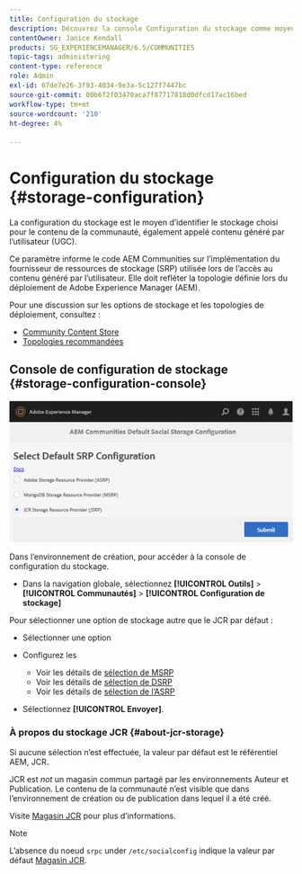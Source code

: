 ```yaml
---
title: Configuration du stockage
description: Découvrez la console Configuration du stockage comme moyen d’identifier le stockage choisi pour le contenu de la communauté, également appelé contenu généré par l’utilisateur.
contentOwner: Janice Kendall
products: SG_EXPERIENCEMANAGER/6.5/COMMUNITIES
topic-tags: administering
content-type: reference
role: Admin
exl-id: 67de7e26-3f93-4034-9e3a-5c127f7447bc
source-git-commit: 00b6f2f03470aca7f87717818d0dfcd17ac16bed
workflow-type: tm+mt
source-wordcount: '210'
ht-degree: 4%

---
```


# Configuration du stockage {#storage-configuration}

La configuration du stockage est le moyen d’identifier le stockage choisi pour le contenu de la communauté, également appelé contenu généré par l’utilisateur (UGC).

Ce paramètre informe le code AEM Communities sur l’implémentation du fournisseur de ressources de stockage (SRP) utilisée lors de l’accès au contenu généré par l’utilisateur. Elle doit refléter la topologie définie lors du déploiement de Adobe Experience Manager (AEM).

Pour une discussion sur les options de stockage et les topologies de déploiement, consultez :

* [Community Content Store](working-with-srp.md)
* [Topologies recommandées](topologies.md)

## Console de configuration de stockage {#storage-configuration-console}

![jsrp-configuration](assets/jsrp-configuration.png)

Dans l’environnement de création, pour accéder à la console de configuration du stockage.

* Dans la navigation globale, sélectionnez **[!UICONTROL Outils]** > **[!UICONTROL Communautés]** > **[!UICONTROL Configuration de stockage]**

Pour sélectionner une option de stockage autre que le JCR par défaut :

* Sélectionner une option
* Configurez les

   * Voir les détails de [sélection de MSRP](msrp.md#select-msrp)
   * Voir les détails de [sélection de DSRP](dsrp.md#select-dsrp)
   * Voir les détails de [sélection de l’ASRP](asrp.md#select-asrp)

* Sélectionnez **[!UICONTROL Envoyer]**.

### À propos du stockage JCR {#about-jcr-storage}

Si aucune sélection n’est effectuée, la valeur par défaut est le référentiel AEM, JCR.

JCR est *not* un magasin commun partagé par les environnements Auteur et Publication. Le contenu de la communauté n’est visible que dans l’environnement de création ou de publication dans lequel il a été créé.

Visite [Magasin JCR](jsrp.md) pour plus d’informations.

>[!NOTE]
>
>L’absence du noeud `srpc` under `/etc/socialconfig` indique la valeur par défaut [Magasin JCR](jsrp.md).
